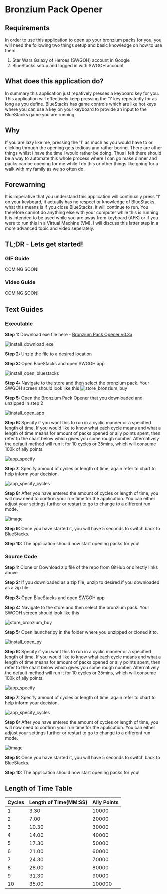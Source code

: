 # Bronzium Pack Opener

## Requirements

In order to use this application to open up your bronzium packs for you, you will need the following two things setup and basic knowledge on how to use them.

1. Star Wars Galaxy of Heroes (SWGOH) account in Google
2. BlueStacks setup and logged in with SWGOH account

## What does this application do?

In summary this application just repatively presses a keyboard key for you. This application will effectively keep pressing the '1' key repeatedly for as long as you define. BlueStacks has game controls which are like hot keys where you can use a key on your keyboard to provide an input to the BlueStacks game you are running.

## Why

If you are lazy like me, pressing the '1' as much as you would have to or clicking through the opening gets tedious and rather boring. There are other things whilst I have the time I would rather be doing. Thus I felt there should be a way to automate this whole process where I can go make dinner and packs can be opening for me while I do this or other things like going for a walk with my family as we so often do.

## Forewarning

It is imperative that you understand this application will continually press '1' on your keyboard, it actually has no respect or knowledge of BlueStacks, what this means is if you close BlueStacks, it will continue to run. You therefore cannot do anything else with your computer while this is running. It is intended to be used while you are away from keyboard (AFK) or if you were to run this in a Virtual Machine (VM). I will discuss this latter step in a more advanced topic and video seperately.

## TL;DR - Lets get started!

### GIF Guide

COMING SOON!


### Video Guide

COMING SOON!

## Text Guides

### Executable

**Step 1:** Download exe file here - <a href="https://1drv.ms/u/s!AqZNpR8_ZtGviKM-QTho_qw3sC3U-A?e=mfb9Qa">Bronzium Pack Opener v0.3a</a>

![install_download_exe](https://user-images.githubusercontent.com/53065247/119247797-0b2ca900-bbd0-11eb-8037-3a3a216cbbba.png)

**Step 2:** Unzip the file to a desired location

**Step 3:** Open BlueStacks and open SWGOH app

![install_open_bluestacks](https://user-images.githubusercontent.com/53065247/119247843-5b0b7000-bbd0-11eb-9151-05c11d9b8f1c.png)

**Step 4:** Navigate to the store and then select the bronzium pack. Your SWGOH screen should look like this
![store_bronzium_buy](https://user-images.githubusercontent.com/53065247/119247440-c2272580-bbcc-11eb-90c3-089979de43a7.png)

**Step 5:** Open the Bronzium Pack Opener that you downloaded and unzipped in step 2

![install_open_app](https://user-images.githubusercontent.com/53065247/119247872-9dcd4800-bbd0-11eb-92bb-329e5e2f4e78.png)

**Step 6:** Specify if you want this to run in a cyclic manner or a specified length of time. If you would like to know what each cycle means and what a length of time means for     amount of packs opened or ally points spent, then refer to the chart below which gives you some rough number. Alternatively the default method will run it for 10 cycles or 35mins,   which will consume 100k of ally points.

![app_specify](https://user-images.githubusercontent.com/53065247/119247901-cd7c5000-bbd0-11eb-8c2b-031887707e1d.png)

**Step 7:** Specify amount of cycles or length of time, again refer to chart to help inform your decision.

![app_specify_cycles](https://user-images.githubusercontent.com/53065247/119247977-53989680-bbd1-11eb-958e-bdba0fd03acb.png)

**Step 8:** After you have entered the amount of cycles or length of time, you will now need to confirm your run time for the application. You can either adjust your settings         further or restart to go to change to a different run mode.

![image](https://user-images.githubusercontent.com/53065247/119247990-657a3980-bbd1-11eb-921d-b24550b486f1.png)

**Step 9:** Once you have started it, you will have 5 seconds to switch back to BlueStacks.

**Step 10:** The application should now start opening packs for you!

### Source Code

**Step 1:** Clone or Download zip file of the repo from GitHub or directly links above

**Step 2:** If you downloaded as a zip file, unzip to desired if you downloaded as a zip file

**Step 3:** Open BlueStacks and open SWGOH app

**Step 4:** Navigate to the store and then select the bronzium pack. Your SWGOH screen should look like this

![store_bronzium_buy](https://user-images.githubusercontent.com/53065247/119247440-c2272580-bbcc-11eb-90c3-089979de43a7.png)

**Step 5:** Open launcher.py in the folder where you unzipped or cloned it to.

![install_open_py](https://user-images.githubusercontent.com/53065247/119247936-09afb080-bbd1-11eb-87e2-a8b31b8ae4c9.png)

**Step 6:** Specify if you want this to run in a cyclic manner or a specified length of time. If you would like to know what each cycle means and what a length of time means for     amount of packs opened or ally points spent, then refer to the chart below which gives you some rough number. Alternatively the default method will run it for 10 cycles or 35mins,   which will consume 100k of ally points.

![app_specify](https://user-images.githubusercontent.com/53065247/119247901-cd7c5000-bbd0-11eb-8c2b-031887707e1d.png)

**Step 7:** Specify amount of cycles or length of time, again refer to chart to help inform your decision.

![app_specify_cycles](https://user-images.githubusercontent.com/53065247/119247977-53989680-bbd1-11eb-958e-bdba0fd03acb.png)

**Step 8:** After you have entered the amount of cycles or length of time, you will now need to confirm your run time for the application. You can either adjust your settings         further or restart to go to change to a different run mode.

![image](https://user-images.githubusercontent.com/53065247/119247990-657a3980-bbd1-11eb-921d-b24550b486f1.png)

**Step 9:** Once you have started it, you will have 5 seconds to switch back to BlueStacks.

**Step 10:** The application should now start opening packs for you!

## Length of Time Table

| Cycles | Length of Time(MM:SS) | Ally Points |
|--------|-----------------------|-------------|
| 1      | 3.30                  | 10000       |
| 2      | 7.00                  | 20000       |
| 3      | 10.30                 | 30000       |
| 4      | 14.00                 | 40000       |
| 5      | 17.30                 | 50000       |
| 6      | 21.00                 | 60000       |
| 7      | 24.30                 | 70000       |
| 8      | 28.00                 | 80000       |
| 9      | 31.30                 | 90000       |
| 10     | 35.00                 | 100000      |
